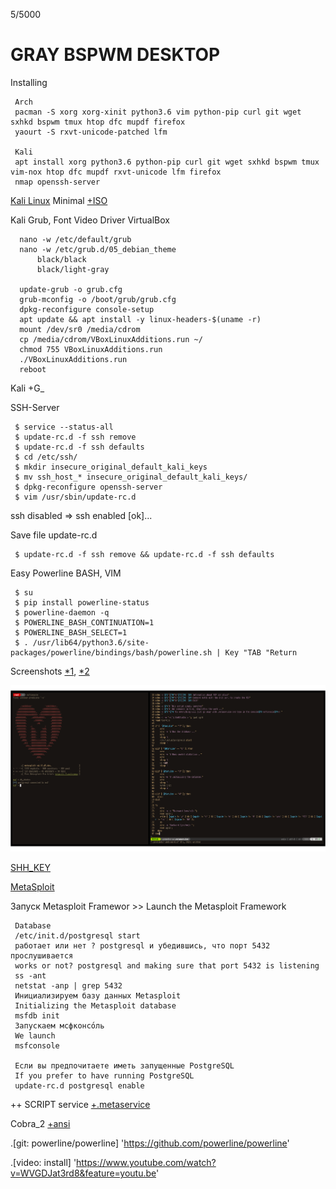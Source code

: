 
5/5000

GRAY BSPWM DESKTOP
====
Installing

     Arch
     pacman -S xorg xorg-xinit python3.6 vim python-pip curl git wget sxhkd bspwm tmux htop dfc mupdf firefox
     yaourt -S rxvt-unicode-patched lfm
     
     Kali
     apt install xorg python3.6 python-pip curl git wget sxhkd bspwm tmux vim-nox htop dfc mupdf rxvt-unicode lfm firefox
     nmap openssh-server
     

[Kali Linux](https://www.kali.org/) Minimal [+ISO](https://docs.kali.org/installation/kali-linux-network-mini-iso-install)

Kali Grub, Font Video Driver VirtualBox
      
      nano -w /etc/default/grub 
      nano -w /etc/grub.d/05_debian_theme
          black/black
          black/light-gray
          
      update-grub -o grub.cfg
      grub-mconfig -o /boot/grub/grub.cfg
      dpkg-reconfigure console-setup
      apt update && apt install -y linux-headers-$(uname -r)
      mount /dev/sr0 /media/cdrom
      cp /media/cdrom/VBoxLinuxAdditions.run ~/
      chmod 755 VBoxLinuxAdditions.run
      ./VBoxLinuxAdditions.run
      reboot

Kali +G_

SSH-Server

     $ service --status-all
     $ update-rc.d -f ssh remove
     $ update-rc.d -f ssh defaults
     $ cd /etc/ssh/
     $ mkdir insecure_original_default_kali_keys
     $ mv ssh_host_* insecure_original_default_kali_keys/
     $ dpkg-reconfigure openssh-server
     $ vim /usr/sbin/update-rc.d
     
ssh disabled => ssh enabled [ok]...

Save file update-rc.d

     $ update-rc.d -f ssh remove && update-rc.d -f ssh defaults
     
Easy Powerline BASH, VIM

     $ su
     $ pip install powerline-status
     $ powerline-daemon -q
     $ POWERLINE_BASH_CONTINUATION=1
     $ POWERLINE_BASH_SELECT=1
     $ . /usr/lib64/python3.6/site-packages/powerline/bindings/bash/powerline.sh | Key "TAB "Return
 
Screenshots [*1](https://raw.githubusercontent.com/appath/dotfiles/master/lBox/scrot/screenshot_1.jpg), [*2](https://raw.githubusercontent.com/appath/dotfiles/master/lBox/scrot/screenshot_2.jpg)
 
![lBox](scrot/screenshot_1.jpg)
 
[SHH_KEY](https://raw.githubusercontent.com/appath/dotfiles/master/lBox/SHH_KEY)
 
[MetaSploit](https://github.com/rapid7/metasploit-framework)

Запуск Metasploit Framewor >> Launch the Metasploit Framework

     Database
     /etc/init.d/postgresql start
     работает или нет ? postgresql и убедившись, что порт 5432 прослушивается
     works or not? postgresql and making sure that port 5432 is listening
     ss -ant
     netstat -anp | grep 5432
     Инициализируем базу данных Metasploit
     Initializing the Metasploit database
     msfdb init
     Запускаем мсфконсо́ль
     We launch
     msfconsole
     
     Если вы предпочитаете иметь запущенные PostgreSQL
     If you prefer to have running PostgreSQL
     update-rc.d postgresql enable
     
++ SCRIPT service [+.metaservice](https://raw.githubusercontent.com/appath/dotfiles/master/lBox/.metaservice)

Cobra_2 [+ansi](https://raw.githubusercontent.com/appath/dotfiles/master/lBox/cobra_2.ansi.txt)

.[git: powerline/powerline] 'https://github.com/powerline/powerline'

.[video: install] 'https://www.youtube.com/watch?v=WVGDJat3rd8&feature=youtu.be'

